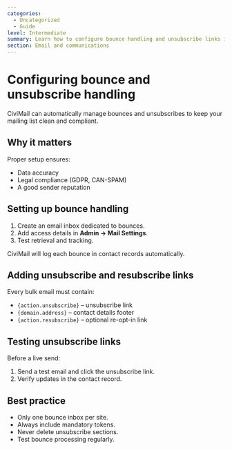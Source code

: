 ```yaml
---
categories:
  - Uncategorized
  - Guide
level: Intermediate
summary: Learn how to configure bounce handling and unsubscribe links in CiviMail so your mailings stay accurate, compliant, and well maintained.
section: Email and communications
---
```


# Configuring bounce and unsubscribe handling

CiviMail can automatically manage bounces and unsubscribes to keep your mailing list clean and compliant.

## Why it matters

Proper setup ensures:

- Data accuracy  
- Legal compliance (GDPR, CAN-SPAM)  
- A good sender reputation  

## Setting up bounce handling

1. Create an email inbox dedicated to bounces.  
2. Add access details in **Admin → Mail Settings**.  
3. Test retrieval and tracking.  

CiviMail will log each bounce in contact records automatically.

## Adding unsubscribe and resubscribe links

Every bulk email must contain:

- `{action.unsubscribe}` – unsubscribe link  
- `{domain.address}` – contact details footer  
- `{action.resubscribe}` – optional re-opt-in link  

## Testing unsubscribe links

Before a live send:

1. Send a test email and click the unsubscribe link.  
2. Verify updates in the contact record.  

## Best practice

- Only one bounce inbox per site.  
- Always include mandatory tokens.  
- Never delete unsubscribe sections.  
- Test bounce processing regularly.

